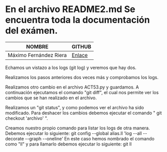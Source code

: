 # En el archivo README2.md Se encuentra toda la documentación del exámen.

| NOMBRE  | GITHUB |
| ------------- | ------------- |
| Máximo Fernández Riera  |  [Enlace](https://github.com/maximofernandezriera)  |

Echamos un vistazo a los logs (git log) y veremos que hay dos.

Realizamos los pasos anteriores dos veces más y comprobamos los logs.

Realizamos otro cambio en el archivo ACT53.py y guardamos. A continuación 
ejecutamos el comando "git diff", el cual nos permite ver los cambios que 
se han realizado en el archivo.

Realizamos un "git status", y como podemos ver el archivo ha sido 
modificado.
Para deshacer los cambios debemos ejecutar el comando " git checkout 
'archivo' ".


Creamos nuestro propio comando para listar los logs de otra manera. 
Debemos ejecutar lo siguiente: git config --global alias.ll 'log --all 
--decorate --graph --oneline'
En este caso hemos nombrado el comando como "ll" y para llamarlo debemos 
ejecutar lo siguiente: git ll

